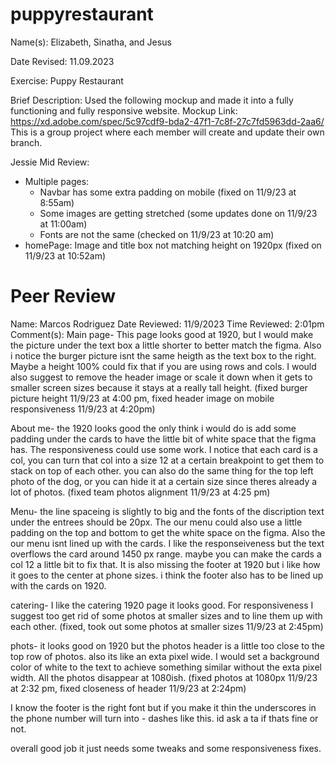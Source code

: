 # puppyrestaurant
Name(s): Elizabeth, Sinatha, and Jesus 

Date Revised: 11.09.2023

Exercise: Puppy Restaurant

Brief Description: Used the following mockup and made it into a fully functioning and fully responsive website.
                   Mockup Link: https://xd.adobe.com/spec/5c97cdf9-bda2-47f1-7c8f-27c7fd5963dd-2aa6/
                   This is a group project where each member will create and update their own branch.


Jessie Mid Review:
- Multiple pages:
  - Navbar has some extra padding on mobile (fixed on 11/9/23 at 8:55am)
  - Some images are getting stretched (some updates done on 11/9/23 at 11:00am)
  - Fonts are not the same (checked on 11/9/23 at 10:20 am)
- homePage: Image and title box not matching height on 1920px (fixed on 11/9/23 at 10:52am)


# Peer Review
Name: Marcos Rodriguez
Date Reviewed: 11/9/2023
Time Reviewed: 2:01pm
Comment(s): 
Main page- This page looks good at 1920, but I would make the picture under the text box a little shorter to better match the figma. Also i notice the burger picture isnt the same heigth as the text box to the right. Maybe a height 100% could fix that if you are using rows and cols. I would also suggest to remove the header image or scale it down when it gets to smaller screen sizes because it stays at a really tall height. (fixed burger picture height 11/9/23 at 4:00 pm, fixed header image on mobile responsiveness 11/9/23 at 4:20pm)

About me- the 1920 looks good the only think i would do is add some padding under the cards to have the little bit of white space that the figma has. The responsiveness could use some work. I notice that each card is a col, you can turn that col into a size 12 at a certain breakpoint to get them to stack on top of each other. you can also do the same thing for the top left photo of the dog, or you can hide it at a certain size since theres already a lot of photos. (fixed team photos alignment 11/9/23 at 4:25 pm)

Menu- the line spaceing is slightly to big and the fonts of the discription text under the entrees should be 20px. The our menu could also use a little padding on the top and bottom to get the white space on the figma. Also the our menu isnt lined up with the cards. I like the responseiveness but the text overflows the card around 1450 px range. maybe you can make the cards a col 12 a little bit to fix that. It is also missing the footer at 1920 but i like how it goes to the center at phone sizes. i think the footer also has to be lined up with the cards on 1920.

catering- I like the catering 1920 page it looks good. For responsiveness I suggest too get rid of some photos at smaller sizes and to line them up with each other. (fixed, took out some photos at smaller sizes 11/9/23 at 2:45pm)

phots- it looks good on 1920 but the photos header is a little too close to the top row of photos. also its like an exta pixel wide.  I would set a background color of white to the text to achieve something similar without the exta pixel width. All the photos disappear at 1080ish. (fixed photos at 1080px 11/9/23 at 2:32 pm, fixed closeness of header 11/9/23 at 2:24pm)

I know the footer is the right font but if you make it thin the underscores in the phone number will turn into - dashes like this. id ask a ta if thats fine or not. 

overall good job it just needs some tweaks and some responsiveness fixes.

